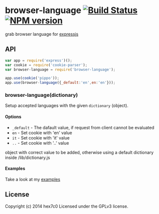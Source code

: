 browser-language [![Build Status](https://travis-ci.org/hex7c0/browser-language.svg?branch=master)](https://travis-ci.org/hex7c0/browser-language) [![NPM version](https://badge.fury.io/js/browser-language.svg)](http://badge.fury.io/js/browser-language)
==============

grab browser language for [expressjs](http://expressjs.com/)

## API

```js
var app = require('express')();
var cookie = require('cookie-parser');
var browser-language = require('browser-language');

app.use(cookie('pippo'));
app.use(browser-language({_default:'en',en:'en'}));
```

### browser-language(dictionary)

Setup accepted languages with the given `dictionary` (object).

#### Options

  - `_default` - The dafault value, if request from client cannot be evaluated
  - `en` - Set cookie with 'en' value
  - `it` - Set cookie with 'it' value
  - `..` - Set cookie with '..' value

object with correct value to be added, otherwise using a default dictionary inside /lib/dictionary.js

#### Examples

Take a look at my [examples](https://github.com/hex7c0/browser-language/tree/master/examples)

## License
Copyright (c) 2014 hex7c0
Licensed under the GPLv3 license.
